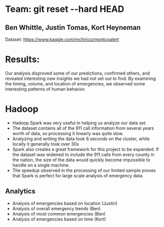 # Team: git reset --hard HEAD
## Ben Whittle, Justin Tomas, Kort Heyneman

Dataset:
https://www.kaggle.com/mchirico/montcoalert

# Results:

Our analysis disproved some of our predictions, confirmed others, and revealed interesting new insights we had not set out to find.
By examining the timing, volume, and location of emergencies, we observed some interesting patterns of human behavior. 

# Hadoop

* Hadoop Spark was very useful in helping us analyze our data set. 
* The dataset contains all of the 911 call information from several years worth of data, so processing it linearly was quite slow. 
* Analyzing and writing the data took 6 seconds on the cluster, while locally it generally took over 30s
* Spark also creates a great framework for this project to be expanded. If the dataset was widened to include the 911 calls from every county in the nation, the size of the data would quickly become impossible to handle on a single machine. 
* The speedup observed in the processing of our limited sample proves that Spark is perfect for large scale analysis of emergency data.

## Analytics
* Analysis of emergencies based on location (Justin)
* Analysis of overall emergency trends (Ben)
* Analysis of most common emergencies (Ben)
* Analysis of emergencies based on time (Kort)
